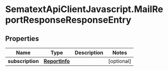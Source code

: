 # SematextApiClientJavascript.MailReportResponseResponseEntry

## Properties
| Name             | Type                            | Description | Notes      |
| ---------------- | ------------------------------- | ----------- | ---------- |
| **subscription** | [**ReportInfo**](ReportInfo.md) |             | [optional] |
